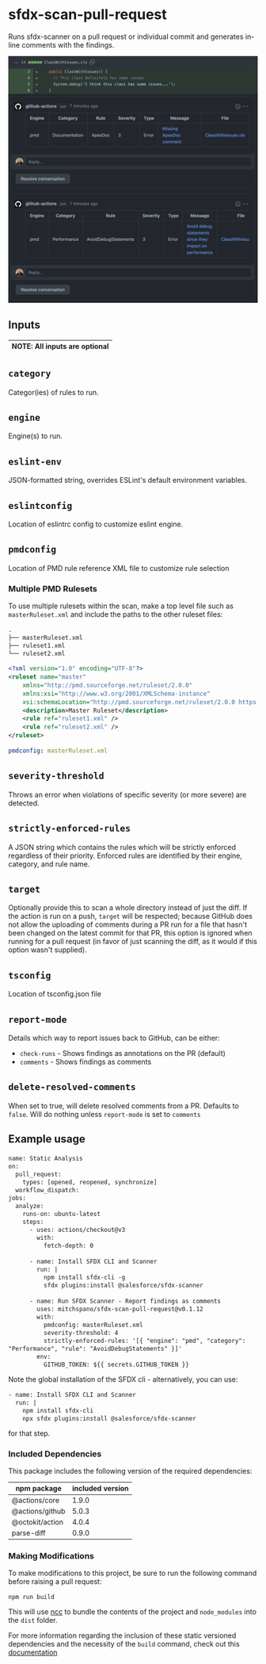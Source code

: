 # sfdx-scan-pull-request

Runs sfdx-scanner on a pull request or individual commit and generates in-line comments with the findings.

![Example](images/sfdx-scan-pull-request.png)

## Inputs

| NOTE: All inputs are optional |
| ----------------------------- |

## `category`

Categor(ies) of rules to run.

## `engine`

Engine(s) to run.

## `eslint-env`

JSON-formatted string, overrides ESLint's default environment variables.

## `eslintconfig`

Location of eslintrc config to customize eslint engine.

## `pmdconfig`

Location of PMD rule reference XML file to customize rule selection

### Multiple PMD Rulesets

To use multiple rulesets within the scan, make a top level file such as `masterRuleset.xml` and include the paths to the other ruleset files:

```
.
├── masterRuleset.xml
├── ruleset1.xml
└── ruleset2.xml
```

```xml
<?xml version="1.0" encoding="UTF-8"?>
<ruleset name="master"
    xmlns="http://pmd.sourceforge.net/ruleset/2.0.0"
    xmlns:xsi="http://www.w3.org/2001/XMLSchema-instance"
    xsi:schemaLocation="http://pmd.sourceforge.net/ruleset/2.0.0 https://pmd.sourceforge.io/ruleset_2_0_0.xsd">
    <description>Master Ruleset</description>
    <rule ref="ruleset1.xml" />
    <rule ref="ruleset2.xml" />
</ruleset>
```

```yml
pmdconfig: masterRuleset.xml
```

## `severity-threshold`

Throws an error when violations of specific severity (or more severe) are detected.

## `strictly-enforced-rules`

A JSON string which contains the rules which will be strictly enforced regardless of their priority. Enforced rules are identified by their engine, category, and rule name.

## `target`

Optionally provide this to scan a whole directory instead of just the diff. If the action is run on a push, `target` will be respected; because GitHub does not allow the uploading of comments during a PR run for a file that hasn't been changed on the latest commit for that PR, this option is ignored when running for a pull request (in favor of just scanning the diff, as it would if this option wasn't supplied).

## `tsconfig`

Location of tsconfig.json file

## `report-mode`

Details which way to report issues back to GitHub, can be either:

- `check-runs` - Shows findings as annotations on the PR (default)
- `comments` - Shows findings as comments

## `delete-resolved-comments`

When set to true, will delete resolved comments from a PR. Defaults to `false`. Will do nothing unless `report-mode` is set to `comments`

## Example usage

```
name: Static Analysis
on:
  pull_request:
    types: [opened, reopened, synchronize]
  workflow_dispatch:
jobs:
  analyze:
    runs-on: ubuntu-latest
    steps:
      - uses: actions/checkout@v3
        with:
          fetch-depth: 0

      - name: Install SFDX CLI and Scanner
        run: |
          npm install sfdx-cli -g
          sfdx plugins:install @salesforce/sfdx-scanner

      - name: Run SFDX Scanner - Report findings as comments
        uses: mitchspano/sfdx-scan-pull-request@v0.1.12
        with:
          pmdconfig: masterRuleset.xml
          severity-threshold: 4
          strictly-enforced-rules: '[{ "engine": "pmd", "category": "Performance", "rule": "AvoidDebugStatements" }]'
        env:
          GITHUB_TOKEN: ${{ secrets.GITHUB_TOKEN }}
```

Note the global installation of the SFDX cli - alternatively, you can use:

```
- name: Install SFDX CLI and Scanner
  run: |
    npm install sfdx-cli
    npx sfdx plugins:install @salesforce/sfdx-scanner
```

for that step.

### Included Dependencies

This package includes the following version of the required dependencies:

| npm package     | included version |
| --------------- | ---------------- |
| @actions/core   | 1.9.0            |
| @actions/github | 5.0.3            |
| @octokit/action | 4.0.4            |
| parse-diff      | 0.9.0            |

 <!-- @salesforce/sfdx-scanner (sfdx-cli plugin) 2.13.7            -->

### Making Modifications

To make modifications to this project, be sure to run the following command before raising a pull request:

```
npm run build
```

This will use [ncc](https://github.com/vercel/ncc) to bundle the contents of the project and `node_modules` into the `dist` folder.

For more information regarding the inclusion of these static versioned dependencies and the necessity of the `build` command, check out this [documentation](https://docs.github.com/en/actions/creating-actions/creating-a-javascript-action#commit-tag-and-push-your-action-to-github)
